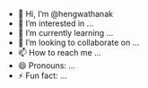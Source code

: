 - 👋 Hi, I’m @hengwathanak
- 👀 I’m interested in ...
- 🌱 I’m currently learning ...
- 💞️ I’m looking to collaborate on ...
- 📫 How to reach me ...
- 😄 Pronouns: ...
- ⚡ Fun fact: ...

<!---
hengwathanak/hengwathanak is a ✨ special ✨ repository because its `README.md` (this file) appears on your GitHub profile.
You can click the Preview link to take a look at your changes.
--->

